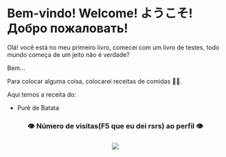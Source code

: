# Bem-vindo!  Welcome! ようこそ!  Добро пожаловать!

Olá! você está no meu primeiro livro, comecei com um livro de testes, todo mundo começa de um jeito não é verdade?

Bem...

Para colocar alguma coisa, colocarei receitas de comidas :man_cook:.

Aqui temos a receita do:

- Purê de Batata

### <p align="center">:eye: Número de visitas(F5 que eu dei rsrs) ao perfil :eye:

###  </p><p align="center">  <img alingn="center" src="https://profile-counter.glitch.me/Alusec/count.svg" /></p>